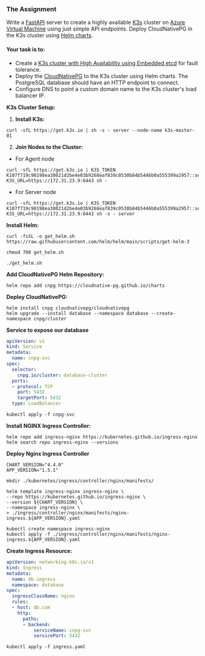 ### The Assignment

Write a [FastAPI](https://fastapi.tiangolo.com/) server to create a highly available [K3s](https://k3s.io/) cluster on [Azure Virtual Machine](https://learn.microsoft.com/en-us/python/api/overview/azure/compute?view=azure-python) using just simple API endpoints. Deploy CloudNativePG in the K3s cluster using [Helm charts](https://helm.sh/).

#### Your task is to:

- Create a [K3s cluster with High Availability using Embedded etcd](https://docs.k3s.io/datastore/ha-embedded?_highlight=hig) for fault tolerance.
- Deploy the [CloudNativePG](https://github.com/cloudnative-pg/charts) to the K3s cluster using Helm charts. The PostgreSQL database should have an HTTP endpoint to connect.
- Configure DNS to point a custom domain name to the K3s cluster's load balancer IP.



**K3s Cluster Setup:**

1. **Install K3s:**
```
curl -sfL https://get.k3s.io | sh -s - server --node-name k3s-master-01
```


2. **Join Nodes to the Cluster:** 
- For Agent node
```
curl -sfL https://get.k3s.io | K3S_TOKEN K107f719c90198ea38021d2be4e03b9268eaf839c0530b84b5446b0a555399a2957::server:5452d9379bb78dcdd97431b9a067613e K3S_URL=https://172.31.23.9:6443 sh - 
```

- For Server node
```
curl -sfL https://get.k3s.io | K3S_TOKEN K107f719c90198ea38021d2be4e03b9268eaf839c0530b84b5446b0a555399a2957::server:5452d9379bb78dcdd97431b9a067613e K3S_URL=https://172.31.23.9:6443 sh -s - server
```


**Install Helm:**
```
curl -fsSL -o get_helm.sh https://raw.githubusercontent.com/helm/helm/main/scripts/get-helm-3

chmod 700 get_helm.sh

./get_helm.sh
``````

**Add CloudNativePG Helm Repository:**
```
helm repo add cnpg https://cloudnative-pg.github.io/charts
```

**Deploy CloudNativePG:**
```
helm install cnpg cloudnativepg/cloudnativepg
helm upgrade --install database --namespace database --create-namespace cnpg/cluster
```

**Service to expose our database**
```cnpg-svc.yml
apiVersion: v1
kind: Service
metadata:
  name: cnpg-svc
spec:
  selector:
    cnpg.io/cluster: database-cluster
  ports:
  - protocol: TCP
    port: 5432
    targetPort: 5432
  type: LoadBalancer
```

```
kubectl apply -f cnpg-svc
```

**Install NGINX Ingress Controller:**
```
helm repo add ingress-nginx https://kubernetes.github.io/ingress-nginx
helm search repo ingress-nginx --versions
```

**Deploy Nginx Ingress Controller**
```
CHART_VERSION="4.4.0"
APP_VERSION="1.5.1"

mkdir ./kubernetes/ingress/controller/nginx/manifests/

helm template ingress-nginx ingress-nginx \
--repo https://kubernetes.github.io/ingress-nginx \
--version ${CHART_VERSION} \
--namespace ingress-nginx \
> ./ingress/controller/nginx/manifests/nginx-ingress.${APP_VERSION}.yaml

kubectl create namespace ingress-nginx
kubectl apply -f ./ingress/controller/nginx/manifests/nginx-ingress.${APP_VERSION}.yaml

```


**Create Ingress Resource:**
``` ingress.yml
apiVersion: networking.k8s.io/v1
kind: Ingress
metadata:
  name: db-ingress
  namespace: database
spec:
  ingressClassName: nginx
  rules:
  - host: db.com
    http:
      paths:
      - backend:
          serviceName: cnpg-svc
          servicePort: 5432 
```

```
kubectl apply -f ingress.yaml 
```

